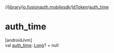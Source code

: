 //[library](../../../index.md)/[io.fusionauth.mobilesdk](../index.md)/[IdToken](index.md)/[auth_time](auth_time.md)

# auth_time

[androidJvm]\
val [auth_time](auth_time.md): [Long](https://kotlinlang.org/api/core/kotlin-stdlib/kotlin/-long/index.html)? = null